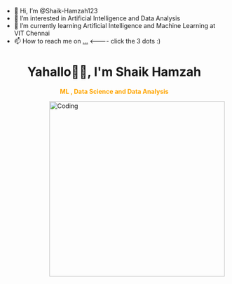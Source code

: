 - 👋 Hi, I’m @Shaik-Hamzah123
- 👀 I’m interested in Artificial Intelligence and Data Analysis
- 🌱 I’m currently learning Artificial Intelligence and Machine Learning at VIT Chennai
- 📫 How to reach me on [...](https://linktr.ee/shaik_hamzah) <---- click the 3 dots :)

<!---
Shaik-Hamzah123/Shaik-Hamzah123 is a ✨ special ✨ repository because its `README.md` (this file) appears on your GitHub profile.
You can click the Preview link to take a look at your changes.
--->
<h1 align="center">Yahallo👋🏻, I'm Shaik Hamzah</h1>
<p align="center" style="color: orange;"><strong>ML , Data Science and Data Analysis</strong></p>

<img align="right" alt="Coding" width="400" src="https://www.google.com/url?sa=i&url=https%3A%2F%2Fgithub.com%2Frudrabarad%2FGifs&psig=AOvVaw3X6Tl6tN42Q5dI-I9p7HCS&ust=1703688136554000&source=images&cd=vfe&opi=89978449&ved=0CBEQjRxqFwoTCLiAhYSrrYMDFQAAAAAdAAAAABAD">
